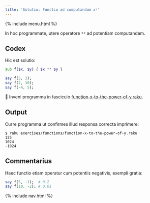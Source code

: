 ```yaml
---
title: 'Solutio: Functio ad computandum xʸ'
---
```


{% include menu.html %}

In hoc programmate, utere operatore `**` ad potentiam computandam.

## Codex

Hic est solutio:

```raku
sub f($x, $y) { $x ** $y }

say f(5, 3);
say f(2, 10);
say f(-4, 5);
```

🦋 Inveni programma in fasciculo [function-x-to-the-power-of-y.raku](https://github.com/ash/raku-course/blob/master/exercises/functions/function-x-to-the-power-of-y.raku).

## Output

Curre programma ut confirmes illud responsa correcta imprimere:

```console
$ raku exercises/functions/function-x-to-the-power-of-y.raku
125
1024
-1024
```

## Commentarius

Haec functio etiam operatur cum potentiis negativis, exempli gratia:

```raku
say f(5, -1);  # 0.2
say f(10, -2); # 0.01
```

{% include nav.html %}